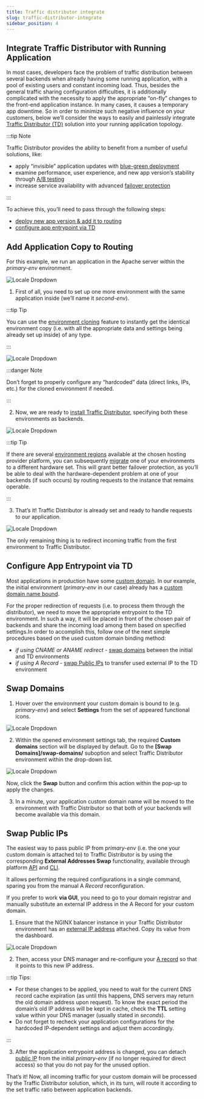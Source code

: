 ```yaml
---
title: Traffic distributor integrate
slug: traffic-distributor-integrate
sidebar_position: 4
---
```


## Integrate Traffic Distributor with Running Application

In most cases, developers face the problem of traffic distribution between several backends when already having some running application, with a pool of existing users and constant incoming load. Thus, besides the general traffic sharing configuration difficulties, it is additionally complicated with the necessity to apply the appropriate “on-fly” changes to the front-end application instance. In many cases, it causes a temporary app downtime. So in order to minimize such negative influence on your customers, below we’ll consider the ways to easily and painlessly integrate [Traffic Distributor (TD)](/docs/ApplicationSetting/Traffic%20Distributor/Traffic%20Distributor%20Overview) solution into your running application topology.

:::tip Note

Traffic Distributor provides the ability to benefit from a number of useful solutions, like:

- apply “invisible” application updates with [blue-green deployment](/docs/ApplicationSetting/Traffic%20Distributor/Use%20Cases/Blue-Green%20Deploy)
- examine performance, user experience, and new app version’s stability through [A/B testing](/docs/ApplicationSetting/Traffic%20Distributor/Use%20Cases/A-B%20Testing)
- increase service availability with advanced [failover protection](/docs/ApplicationSetting/Traffic%20Distributor/Use%20Cases/Failover%20Protection)

:::

To achieve this, you’ll need to pass through the following steps:

- [deploy new app version & add it to routing](/docs/ApplicationSetting/Traffic%20Distributor/Traffic%20Distributor%20Integrate#add-application-copy-to-routing)
- [configure app entrypoint via TD](/docs/ApplicationSetting/Traffic%20Distributor/Traffic%20Distributor%20Integrate#configure-app-entrypoint-via-td)

## Add Application Copy to Routing

For this example, we run an application in the Apache server within the _primary-env_ environment.

<div style={{
    display:'flex',
    justifyContent: 'center',
    margin: '0 0 1rem 0'
}}>

![Locale Dropdown](./img/TrafficDistributorIntegrate/01-primary-environment.png)

</div>

1. First of all, you need to set up one more environment with the same application inside (we’ll name it _second-env_).

:::tip Tip

You can use the [environment cloning](/docs/EnvironmentManagement/Cloning%20Environment) feature to instantly get the identical environment copy (i.e. with all the appropriate data and settings being already set up inside) of any type.

:::

<div style={{
    display:'flex',
    justifyContent: 'center',
    margin: '0 0 1rem 0'
}}>

![Locale Dropdown](./img/TrafficDistributorIntegrate/02-environment-clone.png)

</div>

:::danger Note

Don’t forget to properly configure any “hardcoded” data (direct links, IPs, etc.) for the cloned environment if needed.

:::

2. Now, we are ready to [install Traffic Distributor](/docs/ApplicationSetting/Traffic%20Distributor/Traffic%20Distributor%20Installation), specifying both these environments as backends.

<div style={{
    display:'flex',
    justifyContent: 'center',
    margin: '0 0 1rem 0'
}}>

![Locale Dropdown](./img/TrafficDistributorIntegrate/03-traffic-distributor-installation.png)

</div>

:::tip Tip

If there are several [environment regions](/docs/EnvironmentManagement/Environment%20Regions/Choosing%20a%20Region) available at the chosen hosting provider platform, you can subsequently [migrate](/docs/EnvironmentManagement/Environment%20Regions/Migration%20between%20Regions) one of your environments to a different hardware set. This will grant better failover protection, as you’ll be able to deal with the hardware-dependent problem at one of your backends (if such occurs) by routing requests to the instance that remains operable.

:::

3. That’s it! Traffic Distributor is already set and ready to handle requests to our application.

<div style={{
    display:'flex',
    justifyContent: 'center',
    margin: '0 0 1rem 0'
}}>

![Locale Dropdown](./img/TrafficDistributorIntegrate/04-traffic-distributor-with-backends.png)

</div>

The only remaining thing is to redirect incoming traffic from the first environment to Traffic Distributor.

## Configure App Entrypoint via TD

Most applications in production have some [custom domain](/docs/ApplicationSetting/Domain%20Name%20Management/Custom%20Domain%20Name). In our example, the initial environment (_primary-env_ in our case) already has a [custom domain name bound](/docs/ApplicationSetting/Domain%20Name%20Management/Custom%20Domain%20Name#how-to-bind-domain-to-environment).

For the proper redirection of requests (i.e. to process them through the distributor), we need to move the appropriate entrypoint to the TD environment. In such a way, it will be placed in front of the chosen pair of backends and share the incoming load among them based on specified settings.In order to accomplish this, follow one of the next simple procedures based on the used custom domain binding method:

- _if using CNAME or ANAME redirect_ - [swap domains](/docs/ApplicationSetting/Traffic%20Distributor/Traffic%20Distributor%20Integrate#swap-domains) between the initial and TD environments
- _if using A Record_ - [swap Public IPs](/docs/ApplicationSetting/Traffic%20Distributor/Traffic%20Distributor%20Integrate#swap-public-ips) to transfer used external IP to the TD environment

## Swap Domains

1. Hover over the environment your custom domain is bound to (e.g. _primary-env_) and select **Settings** from the set of appeared functional icons.

<div style={{
    display:'flex',
    justifyContent: 'center',
    margin: '0 0 1rem 0'
}}>

![Locale Dropdown](./img/TrafficDistributorIntegrate/05-primary-environment-settings.png)

</div>

2. Within the opened environment settings tab, the required **Custom domains** section will be displayed by default. Go to the **[Swap Domains]/swap-domains/** suboption and select Traffic Distributor environment within the drop-down list.

<div style={{
    display:'flex',
    justifyContent: 'center',
    margin: '0 0 1rem 0'
}}>

![Locale Dropdown](./img/TrafficDistributorIntegrate/06-swap-domains-with-traffic-distributor.png)

</div>

Now, click the **Swap** button and confirm this action within the pop-up to apply the changes.

3. In a minute, your application custom domain name will be moved to the environment with Traffic Distributor so that both of your backends will become available via this domain.

## Swap Public IPs

The easiest way to pass public IP from p*rimary-env* (i.e. the one your custom domain is attached to) to Traffic Distributor is by using the corresponding **External Addresses Swap** functionality, available through platform [API](https://docs.jelastic.com/api/#!/api/environment.Binder-method-SwapExtIps) and [CLI](/docs/Deployment%20Tools/API%20&%20CLI/Platform%20CLI/Platform%20CLI%20Overview).

It allows performing the required configurations in a single command, sparing you from the manual A _Record_ reconfiguration.

If you prefer to work **via GUI**, you need to go to your domain registrar and manually substitute an external IP address in the A Record for your custom domain.

1. Ensure that the NGINX balancer instance in your Traffic Distributor environment has an [external IP address](/docs/ApplicationSetting/External%20Access%20To%20Applications/Public%20IP) attached. Copy its value from the dashboard.

<div style={{
    display:'flex',
    justifyContent: 'center',
    margin: '0 0 1rem 0'
}}>

![Locale Dropdown](./img/TrafficDistributorIntegrate/07-traffic-distributor-public-ip.png)

</div>

2. Then, access your DNS manager and re-configure your [A record](/docs/ApplicationSetting/Domain%20Name%20Management/Custom%20Domain%20Name) so that it points to this new IP address.

:::tip Tips:

- For these changes to be applied, you need to wait for the current DNS record cache expiration (as until this happens, DNS servers may return the old domain address upon request). To know the exact period the domain’s old IP address will be kept in cache, check the **TTL** setting value within your DNS manager (usually stated in _seconds_).
- Do not forget to recheck your application configurations for the hardcoded IP-dependent settings and adjust them accordingly.

:::

3. After the application entrypoint address is changed, you can detach [public IP](/docs/ApplicationSetting/External%20Access%20To%20Applications/Public%20IP) from the initial _primary-env_ (if no longer required for direct access) so that you do not pay for the unused option.

That’s it! Now, all incoming traffic for your custom domain will be processed by the Traffic Distributor solution, which, in its turn, will route it according to the set traffic ratio between application backends.
